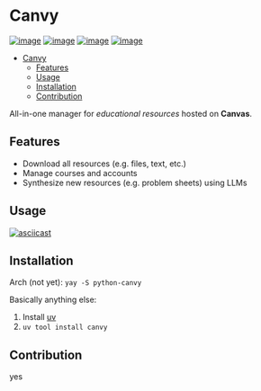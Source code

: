 # Canvy

[![image](https://img.shields.io/pypi/v/canvy.svg)](https://pypi.python.org/pypi/canvy)
[![image](https://img.shields.io/pypi/l/canvy.svg)](https://pypi.python.org/pypi/canvy)
[![image](https://img.shields.io/github/actions/workflow/status/pbjames/canvy/release.yml?branch=main&label=release)](https://github.com/pbjames/canvy/actions)
[![image](https://img.shields.io/badge/code%20style-black-000000.svg)](https://github.com/psf/black)

<!--toc:start-->
- [Canvy](#canvy)
  - [Features](#features)
  - [Usage](#usage)
  - [Installation](#installation)
  - [Contribution](#contribution)
<!--toc:end-->

All-in-one manager for _educational resources_ hosted on **Canvas**.

## Features

- Download all resources (e.g. files, text, etc.)
- Manage courses and accounts
- Synthesize new resources (e.g. problem sheets) using LLMs

## Usage

[![asciicast](https://asciinema.org/a/pEzUGLWc55PfKzXmb282NqtDS.svg)](https://asciinema.org/a/pEzUGLWc55PfKzXmb282NqtDS?speed=2)

## Installation

Arch (not yet):
``yay -S python-canvy``

Basically anything else:

1. Install [uv](https://github.com/astral-sh/uv)
2. ``uv tool install canvy``

## Contribution

yes
